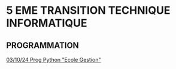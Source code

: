 # 5 EME TRANSITION  TECHNIQUE  INFORMATIQUE

## PROGRAMMATION

[03/10/24 Prog Python "Ecole Gestion"](.\cours_5tt\programmation\03_10_24\ecole_gestion "Ecole Gestion")



